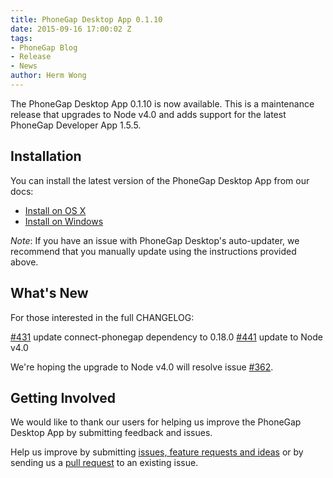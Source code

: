 ```yaml
---
title: PhoneGap Desktop App 0.1.10
date: 2015-09-16 17:00:02 Z
tags:
- PhoneGap Blog
- Release
- News
author: Herm Wong
---
```


The PhoneGap Desktop App 0.1.10 is now available. This is a maintenance release that upgrades to Node v4.0 and adds support for the latest PhoneGap Developer App 1.5.5.

## Installation

You can install the latest version of the PhoneGap Desktop App from our docs:

- [Install on OS X](http://docs.phonegap.com/references/desktop-app/install/mac/)
- [Install on Windows](http://docs.phonegap.com/references/desktop-app/install/win/)

_Note_: If you have an issue with PhoneGap Desktop's auto-updater, we recommend that you manually update using the instructions provided above.

## What's New

For those interested in the full CHANGELOG:

[#431](https://github.com/phonegap/phonegap-app-desktop/issues/431) update connect-phonegap dependency to 0.18.0
[#441](https://github.com/phonegap/phonegap-app-desktop/issues/441) update to Node v4.0

We're hoping the upgrade to Node v4.0 will resolve issue [#362](https://github.com/phonegap/phonegap-app-desktop/issues/362).

## Getting Involved

We would like to thank our users for helping us improve the PhoneGap Desktop App by submitting feedback and issues.

Help us improve by submitting [issues, feature requests and ideas](https://github.com/phonegap/phonegap-app-desktop/issues) or by sending us a [pull request](https://github.com/phonegap/phonegap-app-desktop) to an existing issue.
